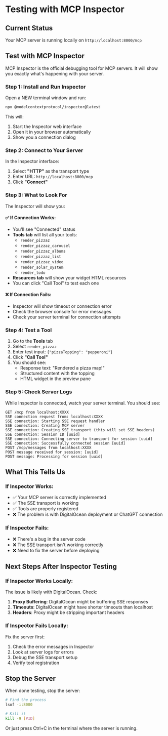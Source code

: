 # Testing with MCP Inspector

## Current Status

Your MCP server is running locally on `http://localhost:8000/mcp`

## Test with MCP Inspector

MCP Inspector is the official debugging tool for MCP servers. It will show you exactly what's happening with your server.

### Step 1: Install and Run Inspector

Open a NEW terminal window and run:

```bash
npx @modelcontextprotocol/inspector@latest
```

This will:
1. Start the Inspector web interface
2. Open it in your browser automatically
3. Show you a connection dialog

### Step 2: Connect to Your Server

In the Inspector interface:

1. Select **"HTTP"** as the transport type
2. Enter URL: `http://localhost:8000/mcp`
3. Click **"Connect"**

### Step 3: What to Look For

The Inspector will show you:

#### ✅ **If Connection Works:**
- You'll see "Connected" status
- **Tools tab** will list all your tools:
  - `render_pizzaz`
  - `render_pizzaz_carousel`
  - `render_pizzaz_albums`
  - `render_pizzaz_list`
  - `render_pizzaz_video`
  - `render_solar_system`
  - `render_todo`
- **Resources tab** will show your widget HTML resources
- You can click "Call Tool" to test each one

#### ❌ **If Connection Fails:**
- Inspector will show timeout or connection error
- Check the browser console for error messages
- Check your server terminal for connection attempts

### Step 4: Test a Tool

1. Go to the **Tools** tab
2. Select `render_pizzaz`
3. Enter test input: `{"pizzaTopping": "pepperoni"}`
4. Click **"Call Tool"**
5. You should see:
   - Response text: "Rendered a pizza map!"
   - Structured content with the topping
   - HTML widget in the preview pane

### Step 5: Check Server Logs

While Inspector is connected, watch your server terminal. You should see:

```
GET /mcp from localhost:XXXX
SSE connection request from: localhost:XXXX
SSE connection: Starting SSE request handler
SSE connection: Creating MCP server
SSE connection: Creating SSE transport (this will set SSE headers)
SSE connection: Session ID [uuid]
SSE connection: Connecting server to transport for session [uuid]
SSE connection: Successfully connected session [uuid]
POST /mcp/messages from localhost:XXXX
POST message received for session: [uuid]
POST message: Processing for session [uuid]
```

## What This Tells Us

### If Inspector Works:
- ✅ Your MCP server is correctly implemented
- ✅ The SSE transport is working
- ✅ Tools are properly registered
- ❌ The problem is with DigitalOcean deployment or ChatGPT connection

### If Inspector Fails:
- ❌ There's a bug in the server code
- ❌ The SSE transport isn't working correctly
- ❌ Need to fix the server before deploying

## Next Steps After Inspector Testing

### If Inspector Works Locally:

The issue is likely with DigitalOcean. Check:

1. **Proxy Buffering**: DigitalOcean might be buffering SSE responses
2. **Timeouts**: DigitalOcean might have shorter timeouts than localhost
3. **Headers**: Proxy might be stripping important headers

### If Inspector Fails Locally:

Fix the server first:

1. Check the error messages in Inspector
2. Look at server logs for errors
3. Debug the SSE transport setup
4. Verify tool registration

## Stop the Server

When done testing, stop the server:

```bash
# Find the process
lsof -i:8000

# Kill it
kill -9 [PID]
```

Or just press Ctrl+C in the terminal where the server is running.
